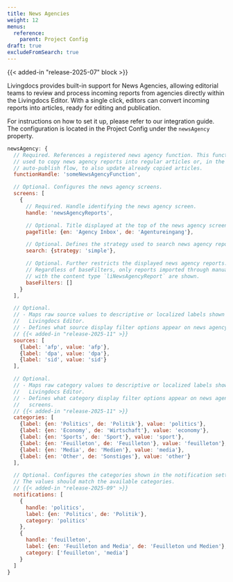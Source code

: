 ```yaml
---
title: News Agencies
weight: 12
menus:
  reference:
    parent: Project Config
draft: true
excludeFromSearch: true
---
```


{{< added-in "release-2025-07" block >}}

Livingdocs provides built-in support for News Agencies, allowing editorial teams to review and process incoming reports from agencies directly within the Livingdocs Editor. With a single click, editors can convert incoming reports into articles, ready for editing and publication.

<!-- For instructions on how to set it up, please refer to our [integration guide]({{< ref "/guides/integrations/news-agencies" >}}).  -->

For instructions on how to set it up, please refer to our integration guide.
The configuration is located in the Project Config under the `newsAgency` property.

```js
newsAgency: {
  // Required. References a registered news agency function. This function is
  // used to copy news agency reports into regular articles or, in the
  // auto-publish flow, to also update already copied articles.
  functionHandle: 'someNewsAgencyFunction',

  // Optional. Configures the news agency screens.
  screens: [
    {
      // Required. Handle identifying the news agency screen.
      handle: 'newsAgencyReports',

      // Optional. Title displayed at the top of the news agency screen.
      pageTitle: {en: 'Agency Inbox', de: 'Agentureingang'},

      // Optional. Defines the strategy used to search news agency reports.
      search: {strategy: 'simple'},

      // Optional. Further restricts the displayed news agency reports.
      // Regardless of baseFilters, only reports imported through manual flows
      // with the content type `liNewsAgencyReport` are shown.
      baseFilters: []
    }
  ],

  // Optional.
  // - Maps raw source values to descriptive or localized labels shown in the
  //   Livingdocs Editor.
  // - Defines what source display filter options appear on news agency screens.
  // {{< added-in "release-2025-11" >}}
  sources: [
    {label: 'afp', value: 'afp'},
    {label: 'dpa', value: 'dpa'},
    {label: 'sid', value: 'sid'}
  ],

  // Optional.
  // - Maps raw category values to descriptive or localized labels shown in the
  //   Livingdocs Editor.
  // - Defines what category display filter options appear on news agency
  //   screens.
  // {{< added-in "release-2025-11" >}}
  categories: [
    {label: {en: 'Politics', de: 'Politik'}, value: 'politics'},
    {label: {en: 'Economy', de: 'Wirtschaft'}, value: 'economy'},
    {label: {en: 'Sports', de: 'Sport'}, value: 'sport'},
    {label: {en: 'Feuilleton', de: 'Feuilleton'}, value: 'feuilleton'},
    {label: {en: 'Media', de: 'Medien'}, value: 'media'},
    {label: {en: 'Other', de: 'Sonstiges'}, value: 'other'}
  ],

  // Optional. Configures the categories shown in the notification settings.
  // The values should match the available categories.
  // {{< added-in "release-2025-09" >}}
  notifications: [
    {
      handle: 'politics',
      label: {en: 'Politics', de: 'Politik'},
      category: 'politics'
    },
    {
      handle: 'feuilleton',
      label: {en: 'Feuilleton and Media', de: 'Feuilleton und Medien'},
      category: ['feuilleton', 'media']
    }
  ]
}
```
